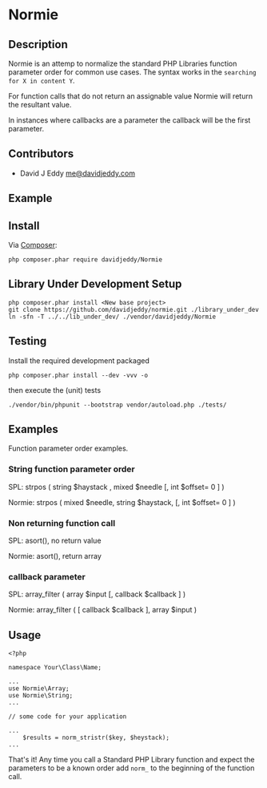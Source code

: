 # Normie

## Description
Normie is an attemp to normalize the standard PHP Libraries function parameter order for common use cases. The syntax works in the `searching for X in content Y`.

For function calls that do not return an assignable value Normie will return the resultant value.

In instances where callbacks are a parameter the callback will be the first parameter.

## Contributors
 - David J Eddy <me@davidjeddy.com>

## Example

## Install

Via [Composer](https://getcomposer.org):

    php composer.phar require davidjeddy/Normie
    
## Library Under Development Setup

    php composer.phar install <New base project>
    git clone https://github.com/davidjeddy/normie.git ./library_under_dev
    ln -sfn -T ../../lib_under_dev/ ./vendor/davidjeddy/Normie


## Testing

Install the required development packaged

    php composer.phar install --dev -vvv -o

then execute the (unit) tests

    ./vendor/bin/phpunit --bootstrap vendor/autoload.php ./tests/

## Examples
Function parameter order examples.

### String function parameter order
SPL: strpos  ( string $haystack  , mixed $needle  [, int $offset= 0  ] )

Normie: strpos  ( mixed $needle, string $haystack,  [, int $offset= 0  ] )


### Non returning function call
SPL: asort(), no return value

Normie: asort(), return array


### callback parameter
SPL: array_filter  ( array $input  [, callback $callback  ] )

Normie: array_filter  ( [ callback $callback  ], array $input )

## Usage

    <?php
    
    namespace Your\Class\Name;
    
    ...
    use Normie\Array;
    use Normie\String;
    ...
    
    // some code for your application
    
    ...
        $results = norm_stristr($key, $heystack);
    ...

That's it! Any time you call a Standard PHP Library function and expect the parameters to be a known order add `norm_` to
the beginning of the function call.